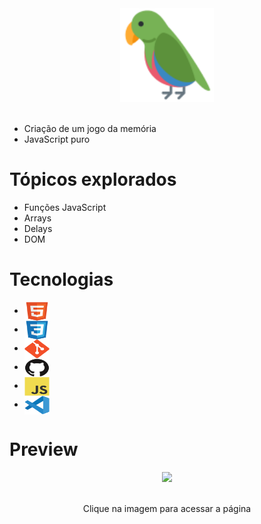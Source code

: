 <div align="center">
  <img src="img/front 1.png" width="150"></div>
<br>
  
- Criação de um jogo da memória
  <br>
- JavaScript puro

# Tópicos explorados

- Funções JavaScript
- Arrays
- Delays
- DOM

# Tecnologias 
- <img align="center" height="30" width="40" src="https://raw.githubusercontent.com/devicons/devicon/master/icons/html5/html5-original.svg">
- <img align="center" height="30" width="40" src="https://raw.githubusercontent.com/devicons/devicon/master/icons/css3/css3-original.svg">
- <img align="center" height="30" width="40" src="https://raw.githubusercontent.com/devicons/devicon/master/icons/git/git-original.svg">
- <img align="center" height="30" width="40" src="https://raw.githubusercontent.com/devicons/devicon/master/icons/github/github-original.svg">
- <img align="center" height="30" width="40" src="https://raw.githubusercontent.com/devicons/devicon/master/icons/javascript/javascript-original.svg">
- <img align="center" height="30" width="40" src="https://raw.githubusercontent.com/devicons/devicon/master/icons/vscode/vscode-original.svg">

# Preview
<div align="center">
  <a href="https://guedesclaudio.github.io/projeto2-instagram/"><img src="img/layout.png" width="600"></a>
  <br>
  <br>
  <p>Clique na imagem para acessar a página</p>
</div>
<br>
